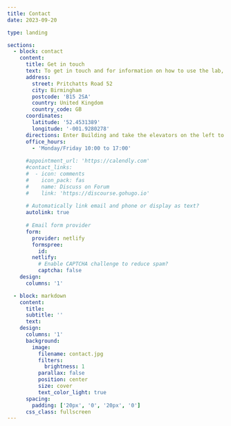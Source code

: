 ```yaml
---
title: Contact
date: 2023-09-20

type: landing

sections:
  - block: contact
    content:
      title: Get in touch
      text: To get in touch and for information on how to use the lab, please fill in this form. You will be given access to the Lab CODA where you will find all details. The lab is located in the Gisbert Kapp building. Entrance is via Pritchatts Road 52. Visitor parking is possible at the nearby multi-storey North East car park.
      address:
        street: Pritchatts Road 52
        city: Birmingham
        postcode: 'B15 2SA'
        country: United Kingdom
        country_code: GB
      coordinates:
        latitude: '52.4531389'
        longitude: '-001.9280278'
      directions: Enter Building and take the elevators on the left to Floor 4
      office_hours:
        - 'Monday/Friday 10:00 to 17:00'
  
      #appointment_url: 'https://calendly.com'
      #contact_links:
      #  - icon: comments
      #    icon_pack: fas
      #    name: Discuss on Forum
      #    link: 'https://discourse.gohugo.io'
    
      # Automatically link email and phone or display as text?
      autolink: true
    
      # Email form provider
      form:
        provider: netlify
        formspree:
          id:
        netlify:
          # Enable CAPTCHA challenge to reduce spam?
          captcha: false
    design:
      columns: '1'

  - block: markdown
    content:
      title:
      subtitle: ''
      text:
    design:
      columns: '1'
      background:
        image: 
          filename: contact.jpg
          filters:
            brightness: 1
          parallax: false
          position: center
          size: cover
          text_color_light: true
      spacing:
        padding: ['20px', '0', '20px', '0']
      css_class: fullscreen
---
```

